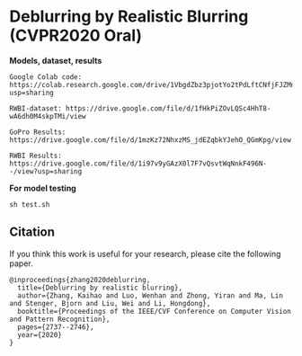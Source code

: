 # Deblurring by Realistic Blurring (CVPR2020 Oral)


__Models, dataset, results__


```
Google Colab code: https://colab.research.google.com/drive/1VbgdZbz3pjotYo2tPdLftCNfjFJZMnp0?usp=sharing

RWBI-dataset: https://drive.google.com/file/d/1fHkPiZOvLQSc4HhT8-wA6dh0M4skpTMi/view

GoPro Results: https://drive.google.com/file/d/1mzKz72NhxzMS_jdEZqbkYJehO_QGmKpg/view 

RWBI Results: https://drive.google.com/file/d/1i97v9yGAzX0l7F7vQsvtWqNnkF496N--/view?usp=sharing
```


__For model testing__


```
sh test.sh
```

## Citation
If you think this work is useful for your research, please cite the following paper.

```
@inproceedings{zhang2020deblurring,
  title={Deblurring by realistic blurring},
  author={Zhang, Kaihao and Luo, Wenhan and Zhong, Yiran and Ma, Lin and Stenger, Bjorn and Liu, Wei and Li, Hongdong},
  booktitle={Proceedings of the IEEE/CVF Conference on Computer Vision and Pattern Recognition},
  pages={2737--2746},
  year={2020}
}
```



